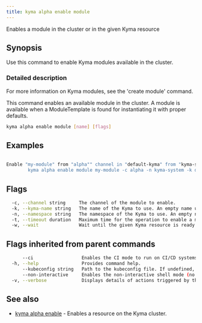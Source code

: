 ```yaml
---
title: kyma alpha enable module
---
```


Enables a module in the cluster or in the given Kyma resource

## Synopsis

Use this command to enable Kyma modules available in the cluster.

### Detailed description

For more information on Kyma modules, see the 'create module' command.

This command enables an available module in the cluster. 
A module is available when a ModuleTemplate is found for instantiating it with proper defaults.


```bash
kyma alpha enable module [name] [flags]
```

## Examples

```bash

Enable "my-module" from "alpha"" channel in "default-kyma" from "kyma-system" namespace
		kyma alpha enable module my-module -c alpha -n kyma-system -k default-kyma

```

## Flags

```bash
  -c, --channel string     The channel of the module to enable.
  -k, --kyma-name string   The name of the Kyma to use. An empty name uses 'default-kyma' (default "default-kyma")
  -n, --namespace string   The namespace of the Kyma to use. An empty namespace defaults to 'kyma-system' (default "kyma-system")
  -t, --timeout duration   Maximum time for the operation to enable a module. (default 1m0s)
  -w, --wait               Wait until the given Kyma resource is ready
```

## Flags inherited from parent commands

```bash
      --ci                  Enables the CI mode to run on CI/CD systems. It avoids any user interaction (such as no dialog prompts) and ensures that logs are formatted properly in log files (such as no spinners for CLI steps).
  -h, --help                Provides command help.
      --kubeconfig string   Path to the kubeconfig file. If undefined, Kyma CLI uses the KUBECONFIG environment variable, or falls back "/$HOME/.kube/config".
      --non-interactive     Enables the non-interactive shell mode (no colorized output, no spinner).
  -v, --verbose             Displays details of actions triggered by the command.
```

## See also

* [kyma alpha enable](kyma_alpha_enable.md)	 - Enables a resource on the Kyma cluster.

